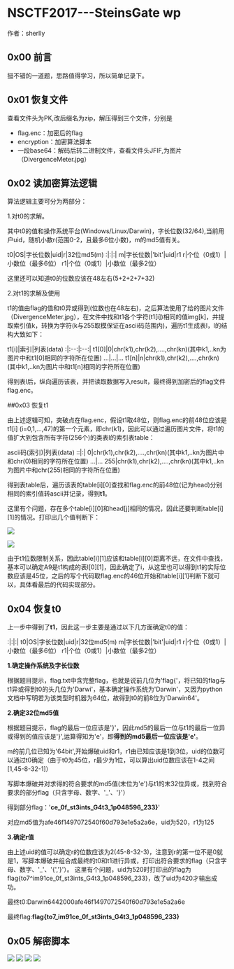 # NSCTF2017---SteinsGate wp

作者：sherlly
## 0x00 前言
挺不错的一道题，思路值得学习，所以简单记录下。

## 0x01 恢复文件
查看文件头为PK,改后缀名为zip，解压得到三个文件，分别是


- flag.enc：加密后的flag
- encryption：加密算法脚本
- 一段base64：解码后转二进制文件，查看文件头JFIF,为图片（DivergenceMeter.jpg）

## 0x02 读加密算法逻辑

算法逻辑主要可分为两部分：

1.对t0的求解。

其中t0的值和操作系统平台(Windows/Linux/Darwin)，字长位数(32/64),当前用户uid，随机小数r(范围0-2，且最多6位小数)，m的md5值有关。


t0|OS|字长位数|uid|r|32位md5(m)
:|:|:|
m|字长位数|'bit'|uid|r1
r|个位（0或1）|小数位（最多6位）
r1|个位（0或1）|小数位（最多2位）

这里还可以知道t0的位数应该在48左右(5+2+2+7+32)

2.对t1的求解及使用

t1的值由flag的值和t0异或得到(位数也在48左右)，之后算法使用了给的图片文件（DivergenceMeter.jpg），在文件中找和t1各个字符(t1[i])相同的值img[k]，并提取索引值k，转换为字符(k与255取模保证在ascii码范围内)，遍历t1生成表l，l的结构大致如下：

t1[i]|索引|列表(data)
:|:--:|:--:|
t1[0]|0|chr(k1),chr(k2),....,chr(kn)(其中k1,..kn为图片中和t1[0]相同的字符所在位置)
...|...|...
t1[n]|n|chr(k1),chr(k2),....,chr(kn)(其中k1,..kn为图片中和t1[n]相同的字符所在位置)


得到表l后，纵向遍历该表，并把读取数据写入result，最终得到加密后的flag文件flag.enc。

##0x03 恢复t1

由上述逻辑可知，突破点在flag.enc，假设t1取48位，则flag.enc的前48位应该是t1[i] (i=0,1,...,47)的第一个元素，即chr(k1)，因此可以通过遍历图片文件，将t1的值扩大到包含所有字符(256个)的类表l的索引表table：

ascii码(索引)|列表(data)
::|:|
0|chr(k1),chr(k2),....,chr(kn)(其中k1,..kn为图片中和chr(0)相同的字符所在位置)
...|...
255|chr(k1),chr(k2),....,chr(kn)(其中k1,..kn为图片中和chr(255)相同的字符所在位置)

得到表table后，遍历该表的table[i][0]查找和flag.enc的前48位(记为head)分别相同的索引值转ascii并记录，得到**t1**。

这里有个问题，存在多个table[i][0]和head[j]相同的情况，因此还要判断table[i][1]的情况。打印出几个值判断下：

![](http://i.imgur.com/yxYPFI1.png)

![](http://i.imgur.com/2nOvxqx.png)

由于t1位数限制关系，因此table[i][1]应该和table[i][0]距离不远，在文件中查找，基本可以确定A9是t1构成的表l[0][1]，因此确定了i，从这里也可以得到t1的实际位数应该是45位，之后的写个代码取flag.enc的46位开始和table[i][1]判断下就可以，具体看最后的代码实现部分。

## 0x04 恢复t0

上一步中得到了**t1**，因此这一步主要是通过以下几方面确定t0的值：

:|:|:|
t0|OS|字长位数|uid|r|32位md5(m)
m|字长位数|'bit'|uid|r1
r|个位（0或1）|小数位（最多6位）
r1|个位（0或1）|小数位（最多2位）

**1.确定操作系统及字长位数**

根据题目提示，flag.txt中含完整flag，也就是说前几位为'flag{'，将已知的flag与t1异或得到t0的头几位为'Darwi'，基本确定操作系统为'Darwin'，又因为python文档中写明若为该类型时机器为64位，故得到t0的前8位为'Darwin64'。

**2.确定32位md5值**

根据题目提示，flag的最后一位应该是'}'，因此md5的最后一位与t1的最后一位异或得到的值应该是'}',运算得知为'e'，即**得到的md5最后一位应该是'e'**。

m的前几位已知为'64bit',开始爆破uid和r1，r1由已知应该是1到3位，uid的位数可以通过t0确定（由于t0为45位，r最少为1位，可以算出uid位数应该在1-4之间[1,45-8-32-1]）

写脚本爆破并对求得的符合要求的md5值(末位为'e')与t1的末32位异或，找到符合要求的部分flag（只含字母、数字、'_'、'}'）

得到部分flag：'**ce_0f_st3ints_G4t3_1p048596_233}**'

对应md5值为afe46f1497072540f60d793e1e5a2a6e，uid为520，r1为125

**3.确定r值**

由上述uid的值可以确定r的位数应该为2(45-8-32-3)，注意到r的第一位不是0就是1，写脚本爆破并组合成最终的t0和t1进行异或，打印出符合要求的flag（只含字母、数字、'_'、'{','}'）。
这里有个问题，uid为520时打印出的flag为flag{to7^im91ce_0f_st3ints_G4t3_1p048596_233}，改了uid为420才输出成功。

最终t0:Darwin6442000afe46f1497072540f60d793e1e5a2a6e

最终flag:**flag{to7_im91ce_0f_st3ints_G4t3_1p048596_233}**

## 0x05 解密脚本

![](http://i.imgur.com/9PQS5Xs.png)
![](http://i.imgur.com/9u9GDQV.png)
![](http://i.imgur.com/qWaG9eU.png)
![](http://i.imgur.com/lYdY2wI.png)
